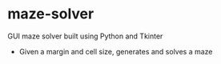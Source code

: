# maze-solver

GUI maze solver built using Python and Tkinter
- Given a margin and cell size, generates and solves a maze
